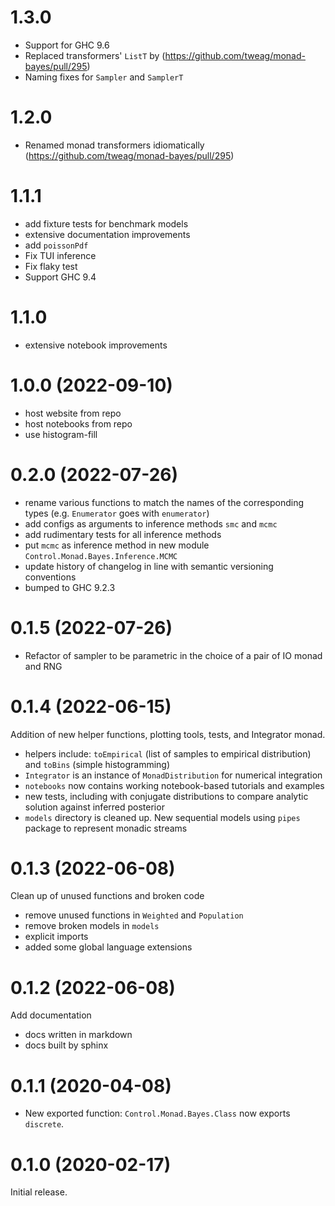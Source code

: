 # 1.3.0

- Support for GHC 9.6
- Replaced transformers' `ListT` by
  (https://github.com/tweag/monad-bayes/pull/295)
- Naming fixes for `Sampler` and `SamplerT`

# 1.2.0

- Renamed monad transformers idiomatically
  (https://github.com/tweag/monad-bayes/pull/295)

# 1.1.1

- add fixture tests for benchmark models
- extensive documentation improvements
- add `poissonPdf`
- Fix TUI inference
- Fix flaky test
- Support GHC 9.4

# 1.1.0

- extensive notebook improvements

# 1.0.0 (2022-09-10)

- host website from repo
- host notebooks from repo
- use histogram-fill

# 0.2.0 (2022-07-26)

- rename various functions to match the names of the corresponding types (e.g. `Enumerator` goes with `enumerator`)
- add configs as arguments to inference methods `smc` and `mcmc`
- add rudimentary tests for all inference methods
- put `mcmc` as inference method in new module `Control.Monad.Bayes.Inference.MCMC`
- update history of changelog in line with semantic versioning conventions
- bumped to GHC 9.2.3

# 0.1.5 (2022-07-26)

- Refactor of sampler to be parametric in the choice of a pair of IO monad and RNG

# 0.1.4 (2022-06-15)

Addition of new helper functions, plotting tools, tests, and Integrator monad.

- helpers include: `toEmpirical` (list of samples to empirical distribution) and `toBins` (simple histogramming)
- `Integrator` is an instance of `MonadDistribution` for numerical integration
- `notebooks` now contains working notebook-based tutorials and examples
- new tests, including with conjugate distributions to compare analytic solution against inferred posterior
- `models` directory is cleaned up. New sequential models using `pipes` package to represent monadic streams

# 0.1.3 (2022-06-08)

Clean up of unused functions and broken code

- remove unused functions in `Weighted` and `Population`
- remove broken models in `models`
- explicit imports
- added some global language extensions

# 0.1.2 (2022-06-08)

Add documentation

- docs written in markdown
- docs built by sphinx

# 0.1.1 (2020-04-08)

- New exported function: `Control.Monad.Bayes.Class` now exports `discrete`.

# 0.1.0 (2020-02-17)

Initial release.
